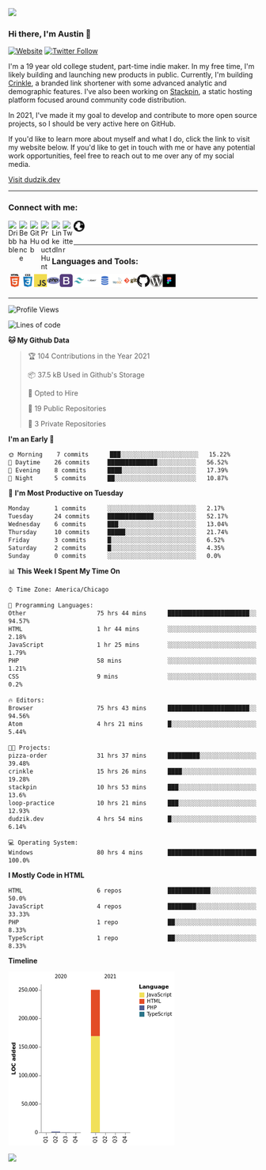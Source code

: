 <img height="200" src="https://dudzikdev-staging.netlify.app/gh.png" />


### Hi there, I'm Austin  👋


[![Website](https://img.shields.io/website?label=dudzik.dev&style=for-the-badge&url=https%3A%2F%2Fdudzik.dev)](https://dudzik.dev)
[![Twitter Follow](https://img.shields.io/twitter/follow/austinthemaker?color=1DA1F2&logo=twitter&style=for-the-badge)](https://twitter.com/intent/follow?original_referer=https%3A%2F%2Fgithub.com%2Faustinthemaker&screen_name=austinthemaker)

I'm a 19 year old college student, part-time indie maker. In my free time, I'm likely building and launching new products in public. Currently, I'm building [Crinkle](https://crinkle.io), a branded link shortener with some advanced analytic and demographic features. I've also been working on [Stackpin](https://stackp.in), a static hosting platform focused around community code distribution.

In 2021, I've made it my goal to develop and contribute to more open source projects, so I should be very active here on GitHub.

If you'd like to learn more about myself and what I do, click the link to visit my website below. If you'd like to get in touch with me or have any potential work opportunities, feel free to reach out to me over any of my social media.

[Visit dudzik.dev](https://dudzik.dev)

---


### Connect with me:

[<img align="left" alt="Dribbble" width="22px" src="https://cdn.jsdelivr.net/npm/simple-icons@v4/icons/dribbble.svg" />][dribbble]
[<img align="left" alt="Behance" width="22px" src="https://cdn.jsdelivr.net/npm/simple-icons@v4/icons/behance.svg" />][behance]
[<img align="left" alt="GitHub" width="22px" src="https://cdn.jsdelivr.net/npm/simple-icons@v4/icons/github.svg" />][github]
[<img align="left" alt="Product Hunt" width="22px" src="https://cdn.jsdelivr.net/npm/simple-icons@v4/icons/producthunt.svg" />][producthunt]
[<img align="left" alt="LinkedIn" width="22px" src="https://cdn.jsdelivr.net/npm/simple-icons@v4/icons/linkedin.svg" />][linkedin]
[<img align="left" alt="Twitter" width="22px" src="https://cdn.jsdelivr.net/npm/simple-icons@v4/icons/twitter.svg" />][twitter]
[<img align="left" alt="Homepage" width="22px" src="https://raw.githubusercontent.com/iconic/open-iconic/master/svg/globe.svg" />][website]


<br />
<br />

---


### Languages and Tools:

<img align="left" alt="HTML" width="26px" src="https://raw.githubusercontent.com/github/explore/80688e429a7d4ef2fca1e82350fe8e3517d3494d/topics/html/html.png" />
<img align="left" alt="CSS" width="26px" src="https://raw.githubusercontent.com/github/explore/80688e429a7d4ef2fca1e82350fe8e3517d3494d/topics/css/css.png" />
<img align="left" alt="JavaScript" width="26px" src="https://raw.githubusercontent.com/github/explore/80688e429a7d4ef2fca1e82350fe8e3517d3494d/topics/javascript/javascript.png" />
<img align="left" alt="PHP" width="26px" src="https://raw.githubusercontent.com/github/explore/ccc16358ac4530c6a69b1b80c7223cd2744dea83/topics/php/php.png" />
<img align="left" alt="Bootstrap" width="26px" src="https://raw.githubusercontent.com/github/explore/80688e429a7d4ef2fca1e82350fe8e3517d3494d/topics/bootstrap/bootstrap.png" />
<img align="left" alt="Tailwind" width="26px" src="https://raw.githubusercontent.com/github/explore/882462b8ecc337fd9c9b2572bc463a1cbc88fb6a/topics/tailwind/tailwind.png" />
<img align="left" alt="jQuery" width="26px" src="https://raw.githubusercontent.com/github/explore/80688e429a7d4ef2fca1e82350fe8e3517d3494d/topics/jquery/jquery.png" />
<img align="left" alt="SQL" width="26px" src="https://raw.githubusercontent.com/github/explore/80688e429a7d4ef2fca1e82350fe8e3517d3494d/topics/sql/sql.png" />
<img align="left" alt="MySQL" width="26px" src="https://raw.githubusercontent.com/github/explore/80688e429a7d4ef2fca1e82350fe8e3517d3494d/topics/mysql/mysql.png" />
<img align="left" alt="Git" width="26px" src="https://raw.githubusercontent.com/github/explore/80688e429a7d4ef2fca1e82350fe8e3517d3494d/topics/git/git.png" />
<img align="left" alt="GitHub" width="26px" src="https://raw.githubusercontent.com/github/explore/78df643247d429f6cc873026c0622819ad797942/topics/github/github.png" />
<img align="left" alt="WordPress" width="26px" src="https://raw.githubusercontent.com/github/explore/80688e429a7d4ef2fca1e82350fe8e3517d3494d/topics/wordpress/wordpress.png" />
<img align="left" alt="Figma" width="26px" src="https://raw.githubusercontent.com/github/explore/05d0f0dfceafd861bdf2b53559399dae7b2e2d8b/topics/figma/figma.png" />

<br>
<br>

---

<!--START_SECTION:waka-->
![Profile Views](http://img.shields.io/badge/Profile%20Views-140-blue)

![Lines of code](https://img.shields.io/badge/From%20Hello%20World%20I%27ve%20Written-251533%20lines%20of%20code-blue)

**🐱 My Github Data** 

> 🏆 104 Contributions in the Year 2021
 > 
> 📦 37.5 kB Used in Github's Storage 
 > 
> 💼 Opted to Hire
 > 
> 📜 19 Public Repositories 
 > 
> 🔑 3 Private Repositories  
 > 
**I'm an Early 🐤** 

```text
🌞 Morning    7 commits      ███░░░░░░░░░░░░░░░░░░░░░░   15.22% 
🌆 Daytime    26 commits     ██████████████░░░░░░░░░░░   56.52% 
🌃 Evening    8 commits      ████░░░░░░░░░░░░░░░░░░░░░   17.39% 
🌙 Night      5 commits      ██░░░░░░░░░░░░░░░░░░░░░░░   10.87%

```
📅 **I'm Most Productive on Tuesday** 

```text
Monday       1 commits      ░░░░░░░░░░░░░░░░░░░░░░░░░   2.17% 
Tuesday      24 commits     █████████████░░░░░░░░░░░░   52.17% 
Wednesday    6 commits      ███░░░░░░░░░░░░░░░░░░░░░░   13.04% 
Thursday     10 commits     █████░░░░░░░░░░░░░░░░░░░░   21.74% 
Friday       3 commits      █░░░░░░░░░░░░░░░░░░░░░░░░   6.52% 
Saturday     2 commits      █░░░░░░░░░░░░░░░░░░░░░░░░   4.35% 
Sunday       0 commits      ░░░░░░░░░░░░░░░░░░░░░░░░░   0.0%

```


📊 **This Week I Spent My Time On** 

```text
⌚︎ Time Zone: America/Chicago

💬 Programming Languages: 
Other                    75 hrs 44 mins      ███████████████████████░░   94.57% 
HTML                     1 hr 44 mins        ░░░░░░░░░░░░░░░░░░░░░░░░░   2.18% 
JavaScript               1 hr 25 mins        ░░░░░░░░░░░░░░░░░░░░░░░░░   1.79% 
PHP                      58 mins             ░░░░░░░░░░░░░░░░░░░░░░░░░   1.21% 
CSS                      9 mins              ░░░░░░░░░░░░░░░░░░░░░░░░░   0.2%

🔥 Editors: 
Browser                  75 hrs 43 mins      ███████████████████████░░   94.56% 
Atom                     4 hrs 21 mins       █░░░░░░░░░░░░░░░░░░░░░░░░   5.44%

🐱‍💻 Projects: 
pizza-order              31 hrs 37 mins      █████████░░░░░░░░░░░░░░░░   39.48% 
crinkle                  15 hrs 26 mins      ████░░░░░░░░░░░░░░░░░░░░░   19.28% 
stackpin                 10 hrs 53 mins      ███░░░░░░░░░░░░░░░░░░░░░░   13.6% 
loop-practice            10 hrs 21 mins      ███░░░░░░░░░░░░░░░░░░░░░░   12.93% 
dudzik.dev               4 hrs 54 mins       █░░░░░░░░░░░░░░░░░░░░░░░░   6.14%

💻 Operating System: 
Windows                  80 hrs 4 mins       █████████████████████████   100.0%

```

**I Mostly Code in HTML** 

```text
HTML                     6 repos             ████████████░░░░░░░░░░░░░   50.0% 
JavaScript               4 repos             ████████░░░░░░░░░░░░░░░░░   33.33% 
PHP                      1 repo              ██░░░░░░░░░░░░░░░░░░░░░░░   8.33% 
TypeScript               1 repo              ██░░░░░░░░░░░░░░░░░░░░░░░   8.33%

```


**Timeline**

![Chart not found](https://raw.githubusercontent.com/austin-dudzik/austin-dudzik/main/charts/bar_graph.png) 


<!--END_SECTION:waka-->


<img src="https://github-readme-stats.vercel.app/api?username=austin-dudzik&show_icons=true&&bg_color=b13cff,dd45d3,fd9d52&title_color=fff&text_color=fff&icon_color=fff">


[dribbble]: https://dribbble.com/austin-dudzik
[behance]: https://behance.net/austindudzik
[github]: https://github.com/austin-dudzik
[producthunt]: https://producthunt.com/@dudzik
[linkedin]: https://linkedin.com/in/austin-dudzik
[twitter]: https://twitter.com/austinthemaker
[website]: https://dudzik.dev
